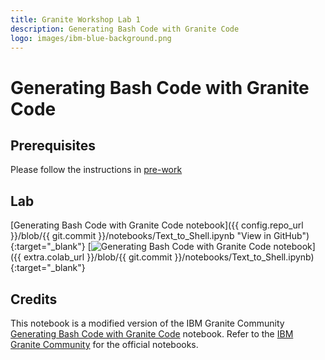 ```yaml
---
title: Granite Workshop Lab 1
description: Generating Bash Code with Granite Code
logo: images/ibm-blue-background.png
---
```


# Generating Bash Code with Granite Code

## Prerequisites

Please follow the instructions in [pre-work](../pre-work/README.md)

## Lab

[Generating Bash Code with Granite Code notebook]({{ config.repo_url }}/blob/{{ git.commit }}/notebooks/Text_to_Shell.ipynb "View in GitHub"){:target="_blank"}
[![Generating Bash Code with Granite Code notebook](https://colab.research.google.com/assets/colab-badge.svg "Open In Colab")]({{ extra.colab_url }}/blob/{{ git.commit }}/notebooks/Text_to_Shell.ipynb){:target="_blank"}

## Credits

This notebook is a modified version of the IBM Granite Community [Generating Bash Code with Granite Code](https://github.com/ibm-granite-community/granite-code-cookbook/blob/main/recipes/Text_to_Shell/Text_to_Shell.ipynb) notebook. Refer to the [IBM Granite Community](https://github.com/ibm-granite-community) for the official notebooks.
